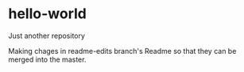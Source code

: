 # hello-world
Just another repository

Making chages in readme-edits branch's Readme so that they can be merged into the master.
